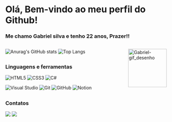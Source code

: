 # Olá, Bem-vindo ao meu perfil do Github!

### Me chamo Gabriel silva e tenho 22 anos, Prazer!!

##

  ![Anurag's GitHub stats](https://github-readme-stats.vercel.app/api?username=GabrielCruz02&hide=contribs&count_private=true&show_icons=true&theme=github_dark_dimmed)
  ![Top Langs](https://github-readme-stats.vercel.app/api/top-langs/?username=GabrielCruz02&layout=compact&theme=github_dark_dimmed)
  <img align="right" alt="Gabriel-gif_desenho" height="120" width="120" src="https://media.discordapp.net/attachments/764988213244330015/1124152626968264714/gabriel-gifdesenho.gif">

##

### Linguagens e ferramentas

![HTML5](https://img.shields.io/badge/html5-%23E34F26.svg?style=for-the-badge&logo=html5&logoColor=white)
![CSS3](https://img.shields.io/badge/css3-%231572B6.svg?style=for-the-badge&logo=css3&logoColor=white)
![C#](https://img.shields.io/badge/C%23-239120?style=for-the-badge&logo=c-sharp&logoColor=white)

![Visual Studio](https://img.shields.io/badge/Visual_Studio-5C2D91?style=for-the-badge&logo=visual%20studio&logoColor=white)
![Git](https://img.shields.io/badge/git-%23F05033.svg?style=for-the-badge&logo=git&logoColor=white)
![GitHub](https://img.shields.io/badge/github-%23121011.svg?style=for-the-badge&logo=github&logoColor=white)
![Notion](https://img.shields.io/badge/Notion-%23000000.svg?style=for-the-badge&logo=notion&logoColor=white)


##

### Contatos
<div >
  <a href="https://www.linkedin.com/in/gabriel-cruz-4a950a275/" target="_blank"><img src="https://img.shields.io/badge/LinkedIn-0077B5?      style=for-the-badge&logo=linkedin&logoColor=white" target="_blank"></a>  
  <a href = "mailto:gabrielsilvacruz2002@gmail.com"><img src="https://img.shields.io/badge/-Gmail-%23333?style=for-the-                      badge&logo=gmail&logoColor=white" target="_blank"></a>
</div>

##

